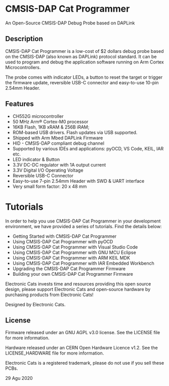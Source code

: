 # CMSIS-DAP Cat Programmer

An Open-Source CMSIS-DAP Debug Probe based on DAPLink

## Description
CMSIS-DAP Cat Programmer is a low-cost of $2 dollars debug probe based on the CMSIS-DAP (also known as DAPLink) protocol standard. It can be used to program and debug the application software running on Arm Cortex Microcontrollers.

The probe comes with indicator LEDs, a button to reset the target or trigger the firmware update, reversible USB-C connector and easy-to-use 10-pin 2.54mm Header.

## Features
- CH552G microcontroller
- 50 MHz Arm® Cortex-M0 processor
- 16KB Flash, 1KB xRAM & 256B iRAM;
- ROM-based USB drivers. Flash updates via USB supported.
- Shipped with Arm Mbed DAPLink Firmware
- HID - CMSIS-DAP compliant debug channel
- Supported by various IDEs and applications: pyOCD, VS Code, KEIL, IAR etc.
- LED indicator & Button
- 3.3V DC-DC regulator with 1A output current
- 3.3V Digital I/O Operating Voltage
- Reversible USB-C Connector
- Easy-to-use 7-pin 2.54mm Header with SWD & UART interface
- Very small form factor: 20 x 48 mm

# Tutorials

In order to help you use CMSIS-DAP Cat Programmer in your development environment, we have provided a series of tutorials. Find the details below:

- Getting Started with CMSIS-DAP Cat Programmer
- Using CMSIS-DAP Cat Programmer with pyOCD
- Using CMSIS-DAP Cat Programmer with Visual Studio Code
- Using CMSIS-DAP Cat Programmer with GNU MCU Eclipse
- Using CMSIS-DAP Cat Programmer with ARM KEIL MDK
- Using CMSIS-DAP Cat Programmer with IAR Embedded Workbench
- Upgrading the CMSIS-DAP Cat Programmer Firmware
- Building your own CMSIS-DAP Cat Programmer Firmware

Electronic Cats invests time and resources providing this open source design, please support Electronic Cats and open-source hardware by purchasing products from Electronic Cats!

Designed by Electronic Cats.

## License

Firmware released under an GNU AGPL v3.0 license. See the LICENSE file for more information.

Hardware released under an CERN Open Hardware Licence v1.2. See the LICENSE_HARDWARE file for more information.

Electronic Cats is a registered trademark, please do not use if you sell these PCBs.

29 Agu 2020
